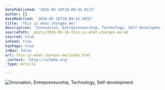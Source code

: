 ```yaml
---
datePublished: '2016-05-16T18:09:42.917Z'
author: []
dateModified: '2016-05-16T18:09:42.483Z'
title: 'This is what charges me!'
description: 'Innovation, Entrepreneurship, Technology, Self-development'
sourcePath: _posts/2016-05-16-this-is-what-charges-me.md
starred: true
inFeed: true
hasPage: true
inNav: false
url: this-is-what-charges-me/index.html
_context: 'http://schema.org'
_type: Article

---
```

![Innovation, Entrepreneurship, Technology, Self-development](https://the-grid-user-content.s3-us-west-2.amazonaws.com/bb02b10e-bc54-46e3-8451-2a86522c79e6.gif)